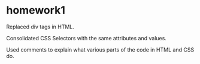 # homework1

Replaced div tags in HTML.

Consolidated CSS Selectors with the same attributes and values.

Used comments to explain what various parts of the code in HTML and CSS do.

